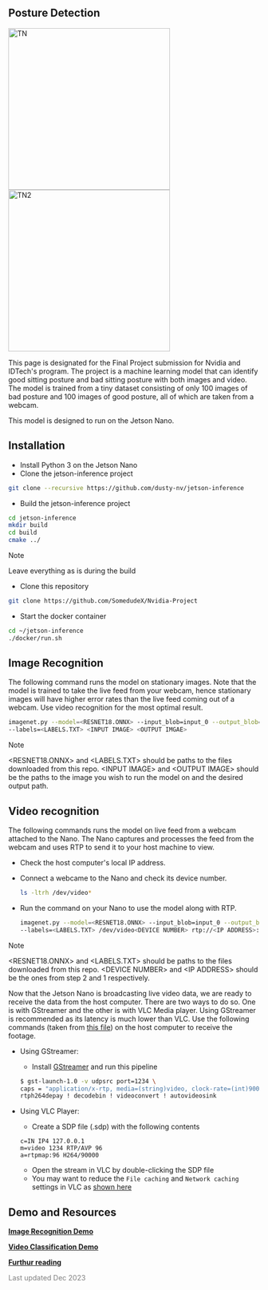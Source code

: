 ## Posture Detection

<img width="324" alt="TN" src="https://user-images.githubusercontent.com/101906945/204119817-f6b19fa1-9890-4a67-8aeb-3b37161a269f.png"><img width="324" alt="TN2" src="https://user-images.githubusercontent.com/101906945/204119820-cf92690c-3703-42b0-b596-f7cddb25b570.png">

This page is designated for the Final Project submission for Nvidia and IDTech's program. The project is a machine learning model that can identify good sitting posture and bad sitting posture with both images and video. The model is trained from a tiny dataset consisting of only 100 images of bad posture and 100 images of good posture, all of which are taken from a webcam. 

This model is designed to run on the Jetson Nano. 

## Installation

 - Install Python 3 on the Jetson Nano
 - Clone the jetson-inference project
 
```bash
git clone --recursive https://github.com/dusty-nv/jetson-inference
```

 - Build the jetson-inference project
 
```bash
cd jetson-inference
mkdir build
cd build
cmake ../
```

 > [!NOTE]
 > Leave everything as is during the build

 - Clone this repository
 ```bash
 git clone https://github.com/SomedudeX/Nvidia-Project
 ```
 
 - Start the docker container
 
 ```bash
 cd ~/jetson-inference
 ./docker/run.sh
 ```


## Image Recognition


The following command runs the model on stationary images. Note that the model is trained to take the live feed from your webcam, hence stationary images will have higher error rates than the live feed coming out of a webcam. Use video recognition for the most optimal result. 

  ```bash
imagenet.py --model=<RESNET18.ONNX> --input_blob=input_0 --output_blob=output_0 \
--labels=<LABELS.TXT> <INPUT IMAGE> <OUTPUT IMGAE>
  ```

 > [!NOTE]
 > \<RESNET18.ONNX\> and \<LABELS.TXT\> should be paths to the files downloaded from this repo. \<INPUT IMAGE\> and \<OUTPUT IMAGE\> should be the paths to the image you wish to run the model on and the desired output path. 
 

## Video recognition

The following commands runs the model on live feed from a webcam attached to the Nano. The Nano captures and processes the feed from the webcam and uses RTP to send it to your host machine to view. 

 - Check the host computer's local IP address. 
 - Connect a webcame to the Nano and check its device number.
   
   ```bash
   ls -ltrh /dev/video*
   ```
   
 - Run the command on your Nano to use the model along with RTP. 

    ```bash
    imagenet.py --model=<RESNET18.ONNX> --input_blob=input_0 --output_blob=output_0 \
    --labels=<LABELS.TXT> /dev/video<DEVICE NUMBER> rtp://<IP ADDRESS>:1234
    ```
> [!NOTE]
> \<RESNET18.ONNX\> and \<LABELS.TXT\> should be paths to the files downloaded from this repo. \<DEVICE NUMBER\> and \<IP ADDRESS\> should be the ones from step 2 and 1 respectively. 

Now that the Jetson Nano is broadcasting live video data, we are ready to receive the data from the host computer. There are two ways to do so. One is with GStreamer and the other is with VLC Media player. Using GStreamer is recommended as its latency is much lower than VLC. Use the following commands (taken from [this file](https://github.com/dusty-nv/jetson-inference/blob/master/docs/aux-streaming.md#rtp)) on the host computer to receive the footage. 
    

   - Using GStreamer:
     - Install [GStreamer](https://gstreamer.freedesktop.org/documentation/installing/index.html) and run this pipeline
  	
      ```bash
      $ gst-launch-1.0 -v udpsrc port=1234 \
      caps = "application/x-rtp, media=(string)video, clock-rate=(int)90000, encoding-name=(string)H264, payload=(int)96" ! \
      rtph264depay ! decodebin ! videoconvert ! autovideosink
      ```
    	
   - Using VLC Player:
     - Create a SDP file (.sdp) with the following contents
    	
      ```
      c=IN IP4 127.0.0.1
      m=video 1234 RTP/AVP 96
      a=rtpmap:96 H264/90000
      ```
	
     - Open the stream in VLC by double-clicking the SDP file
     - You may want to reduce the `File caching` and `Network caching` settings in VLC as [shown here](https://www.howtogeek.com/howto/windows/fix-for-vlc-skipping-and-lagging-playing-high-def-video-files/)
	
	
## Demo and Resources

 **[Image Recognition Demo](https://youtu.be/Y6P_PTaILX0)**
 
 **[Video Classification Demo](https://youtu.be/sSHaRQRecs8)**
 
 **[Furthur reading](https://github.com/dusty-nv/jetson-inference/)**
 
 <span style="color:grey">Last updated Dec 2023</span>
